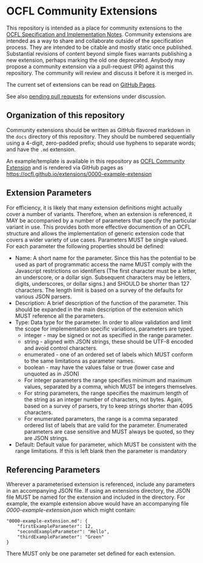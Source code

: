 # OCFL Community Extensions

This repository is intended as a place for community extensions to the [OCFL Specification and Implementation Notes](https://ocfl.io/). Community extensions are intended as a way to share and collaborate outside of the specification process. They are intended to be citable and mostly static once published. Substantial revisions of content beyond simple fixes warrants publishing a new extension, perhaps marking the old one deprecated. Anybody may propose a community extension via a pull-request (PR) against this repository. The community will review and discuss it before it is merged in.

The current set of extensions can be read on [GitHub Pages](https://ocfl.github.io/extensions/).

See also [pending pull requests](https://github.com/OCFL/extensions/pulls) for extensions under discussion.

## Organization of this repository

Community extensions should be written as GitHub flavored markdown in the `docs` directory of this repository. They should be numbered sequentially using a 4-digit, zero-padded prefix; should use hyphens to separate words; and have the `.md` extension.

An example/template is available in this repository as [OCFL Community Extension](docs/0000-example-extension) and is rendered
via GitHub pages as https://ocfl.github.io/extensions/0000-example-extension

## Extension Parameters

For efficiency, it is likely that many extension definitions might actually cover a number of variants. Therefore, when an
extension is referenced, it MAY be accompanied by a number of parameters that specify the particular variant in use. This
provides both more effective documention of an OCFL structure and allows the implementation of generic extension code that
covers a wider variety of use cases. Parameters MUST be single valued. For each parameter the following properties should
be defined:    

* Name: A short name for the parameter. Since this has the potential to be used as part of programmatic access the name MUST
comply with the Javascript restrictions on identifiers (The first character must be a letter, an underscore, or a dollar sign. 
Subsequent characters may be letters, digits, underscores, or dollar signs.) and SHOULD be shorter than 127 characters. The
length limit is based on a survey of the defaults for various JSON parsers. 
* Description: A brief description of the function of the parameter. This should be expanded in the main description of the
extension which MUST reference all the parameters.
* Type: Data type for the parameter. In order to allow validation and limit the scope for implementation specific variations,
parameters are typed.
  * integer - may be signed or not as specified in the range parameter.
  * string - aligned with JSON strings, these should be UTF-8 encoded and avoid control characters.  
  * enumerated - one of an ordered set of labels which MUST conform to the same limitations as parameter names.  
  * boolean - may have the values false or true (lower case and unquoted as in JSON)
  * For integer parameters the range specifies minimum and maximum values, separated by a comma, which MUST be integers themselves.
  * For string parameters, the range specifies the maximum length of the string as an integer number of characters, not bytes. Again, based on a survey of parsers, try to keep strings shorter than 4095 characters.
  * For enumerated parameters, the range is a comma separated ordered list of labels that are valid for the parameter. Enumerated parameters are case sensitive and MUST always be quoted, so they are JSON strings. 
* Default: Default value for parameter, which MUST be consistent with the range limitations. If this is left blank then the parameter is mandatory 

## Referencing Parameters

Wherever a parameterised extension is referenced, include any parameters in an accompanying JSON file. If using an extensions directory, the JSON file MUST be named for the extension and included in the directory. For example, the example extension above would have an accompanying file *0000-example-extension.json* which might contain:

    "0000-example-extension.md": {  
        "firstExampleParameter": 12,  
        "secondExampleParameter": "Hello",  
        "thirdExampleParameter": "Green"  
    }
There MUST only be one parameter set defined for each extension.
